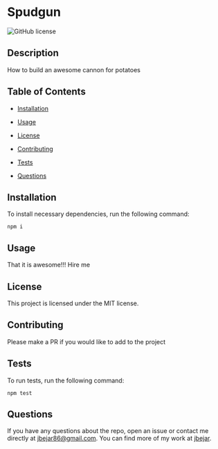 # Spudgun
![GitHub license](https://img.shields.io/badge/license-MIT-blue.svg)

## Description

How to build an awesome cannon for potatoes

## Table of Contents 

* [Installation](#installation)

* [Usage](#usage)

* [License](#license)

* [Contributing](#contributing)

* [Tests](#tests)

* [Questions](#questions)

## Installation

To install necessary dependencies, run the following command:

```
npm i
```

## Usage

That it is awesome!!! Hire me

## License

This project is licensed under the MIT license.
  
## Contributing

Please make a PR if you would like to add to the project

## Tests

To run tests, run the following command:

```
npm test
```

## Questions

If you have any questions about the repo, open an issue or contact me directly at jbejar86@gmail.com. You can find more of my work at [jbejar](https://github.com/jbejar/).

